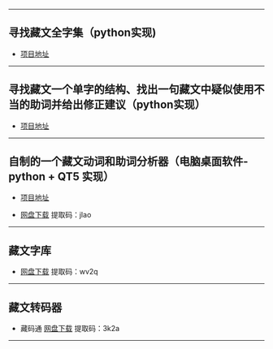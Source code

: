 
---  
## 寻找藏文全字集（python实现)

* [项目地址](https://github.com/puntsokCN/print_tibetian)
---  
## 寻找藏文一个单字的结构、找出一句藏文中疑似使用不当的助词并给出修正建议（python实现）

* [项目地址](https://github.com/puntsokCN/tibetan_analysis)
---  
## 自制的一个藏文动词和助词分析器（电脑桌面软件-python + QT5 实现）

* [项目地址](https://github.com/puntsokCN/tibetian_analysis_programe)

* [网盘下载](https://pan.baidu.com/s/1x-OXkKf4D18o_Qr-9f2Tcg)    提取码：jlao
---  
## 藏文字库

* [网盘下载](https://pan.baidu.com/s/11lFjbyG72-fHXLDfl5lmFA)     提取码：wv2q
---  
## 藏文转码器

* 藏码通
  [网盘下载](https://pan.baidu.com/s/1cZ08l2eKgbLpo1uKHUJudw)     提取码：3k2a   
---  
